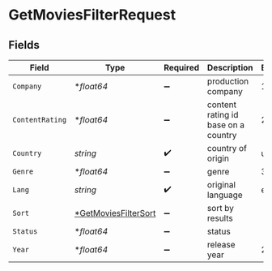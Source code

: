 # GetMoviesFilterRequest


## Fields

| Field                                                                  | Type                                                                   | Required                                                               | Description                                                            | Example                                                                |
| ---------------------------------------------------------------------- | ---------------------------------------------------------------------- | ---------------------------------------------------------------------- | ---------------------------------------------------------------------- | ---------------------------------------------------------------------- |
| `Company`                                                              | **float64*                                                             | :heavy_minus_sign:                                                     | production company                                                     | 1                                                                      |
| `ContentRating`                                                        | **float64*                                                             | :heavy_minus_sign:                                                     | content rating id base on a country                                    | 245                                                                    |
| `Country`                                                              | *string*                                                               | :heavy_check_mark:                                                     | country of origin                                                      | usa                                                                    |
| `Genre`                                                                | **float64*                                                             | :heavy_minus_sign:                                                     | genre                                                                  | 3                                                                      |
| `Lang`                                                                 | *string*                                                               | :heavy_check_mark:                                                     | original language                                                      | eng                                                                    |
| `Sort`                                                                 | [*GetMoviesFilterSort](../../models/operations/getmoviesfiltersort.md) | :heavy_minus_sign:                                                     | sort by results                                                        |                                                                        |
| `Status`                                                               | **float64*                                                             | :heavy_minus_sign:                                                     | status                                                                 |                                                                        |
| `Year`                                                                 | **float64*                                                             | :heavy_minus_sign:                                                     | release year                                                           | 2020                                                                   |